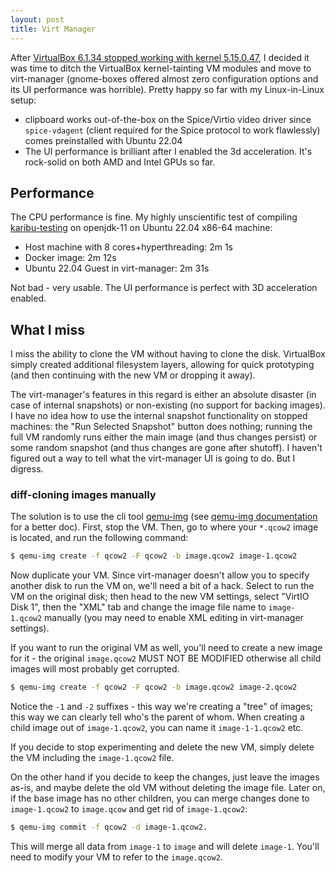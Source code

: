 ```yaml
---
layout: post
title: Virt Manager
---
```


After [VirtualBox 6.1.34 stopped working with kernel 5.15.0.47](https://bugs.debian.org/cgi-bin/bugreport.cgi?bug=1012627),
I decided it was time to ditch the VirtualBox kernel-tainting VM modules and move to
virt-manager (gnome-boxes offered almost zero configuration options and its UI performance was horrible).
Pretty happy so far with my Linux-in-Linux setup:

* clipboard works out-of-the-box on the Spice/Virtio video driver since `spice-vdagent`
  (client required for the Spice protocol to work flawlessly) comes preinstalled with Ubuntu 22.04
* The UI performance is brilliant after I enabled the 3d acceleration. It's rock-solid on both AMD and Intel
  GPUs so far.

## Performance

The CPU performance is fine. My highly unscientific test of compiling [karibu-testing](https://github.com/mvysny/karibu-testing/)
on openjdk-11 on Ubuntu 22.04 x86-64 machine:

* Host machine with 8 cores+hyperthreading: 2m 1s
* Docker image: 2m 12s
* Ubuntu 22.04 Guest in virt-manager: 2m 31s

Not bad - very usable. The UI performance is perfect with 3D acceleration enabled.

## What I miss

I miss the ability to clone the VM without having to clone the disk. VirtualBox
simply created additional filesystem layers, allowing for quick prototyping (and
then continuing with the new VM or dropping it away).

The virt-manager's features in this regard is either an absolute disaster (in case of internal snapshots)
or non-existing (no support for backing images). I have no idea how to use
the internal snapshot functionality on stopped machines: the "Run Selected Snapshot"
button does nothing; running the full VM randomly runs either the main image (and thus changes persist) or some random
snapshot (and thus changes are gone after shutoff). I haven't figured out a way to tell
what the virt-manager UI is going to do. But I digress.

### diff-cloning images manually

The solution is to use the cli tool [qemu-img](https://linux.die.net/man/1/qemu-img)
(see [qemu-img documentation](https://qemu.readthedocs.io/en/latest/tools/qemu-img.html) for a better doc).
First, stop the VM. Then, go to where your `*.qcow2` image is located, and run the following command:

```bash
$ qemu-img create -f qcow2 -F qcow2 -b image.qcow2 image-1.qcow2
```

Now duplicate your VM. Since virt-manager doesn't allow you to
specify another disk to run the VM on, we'll need a bit of a hack.
Select to run the VM on the original disk; then head to the new VM settings, select "VirtIO Disk 1", then the "XML" tab and
change the image file name to `image-1.qcow2` manually (you may need to enable XML editing in virt-manager settings).

If you want to run the original VM as well, you'll need to create a new image for it - the original
`image.qcow2` MUST NOT BE MODIFIED otherwise all child images will most probably get corrupted.

```bash
$ qemu-img create -f qcow2 -F qcow2 -b image.qcow2 image-2.qcow2
```

Notice the `-1` and `-2` suffixes - this way we're creating a "tree" of images; this way we can clearly
tell who's the parent of whom. When creating a child image out of `image-1.qcow2`, you can
name it `image-1-1.qcow2` etc.

If you decide to stop experimenting and delete the new VM, simply delete the VM including the `image-1.qcow2` file.

On the other hand if you decide to keep the changes, just leave the images as-is, and
maybe delete the old VM without deleting the image file. Later on, if the base image has no other children,
you can merge changes done to `image-1.qcow2` to `image.qcow` and get rid of `image-1.qcow2`:

```bash
$ qemu-img commit -f qcow2 -d image-1.qcow2.
```

This will merge all data from `image-1` to `image` and will delete `image-1`. You'll
need to modify your VM to refer to the `image.qcow2`.
